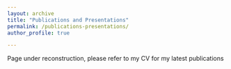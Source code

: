 ```yaml
---
layout: archive
title: "Publications and Presentations"
permalink: /publications-presentations/
author_profile: true

---
```


Page under reconstruction, please refer to my CV for my latest publications
